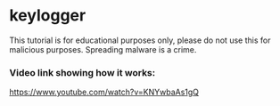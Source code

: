 # keylogger
This tutorial is for educational purposes only, please do not use this for malicious purposes. Spreading malware is a crime.

### Video link showing how it works:
https://www.youtube.com/watch?v=KNYwbaAs1gQ

